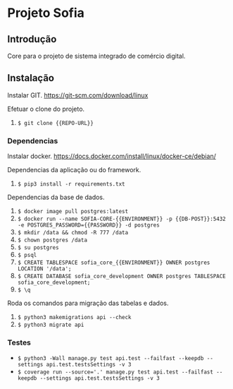 # Projeto Sofia

## Introdução

Core para o projeto de sistema integrado de comércio digital.

## Instalação

Instalar GIT.
https://git-scm.com/download/linux

Efetuar o clone do projeto.

1. `$ git clone {{REPO-URL}}`

### Dependencias

Instalar docker.
https://docs.docker.com/install/linux/docker-ce/debian/

Dependencias da aplicação ou do framework.

1. `$ pip3 install -r requirements.txt`

Dependencias da base de dados.

1. `$ docker image pull postgres:latest`
2. `$ docker run --name SOFIA-CORE-{{ENVIRONMENT}} -p {{DB-POST}}:5432 -e POSTGRES_PASSWORD={{PASSWORD}} -d postgres`
3. `$ mkdir /data && chmod -R 777 /data`
4. `$ chown postgres /data`
5. `$ su postgres`
6. `$ psql`
7. `$ CREATE TABLESPACE sofia_core_{{ENVIRONMENT}} OWNER postgres LOCATION '/data';`
8. `$ CREATE DATABASE sofia_core_development OWNER postgres TABLESPACE sofia_core_development;`
9. `$ \q`

Roda os comandos para migração das tabelas e dados.

1. `$ python3 makemigrations api --check`
2. `$ python3 migrate api`

### Testes

* `$ python3 -Wall manage.py test api.test --failfast --keepdb --settings api.test.testsSettings -v 3`
* `$ coverage run --source='.' manage.py test api.test --failfast --keepdb --settings api.test.testsSettings -v 3`
